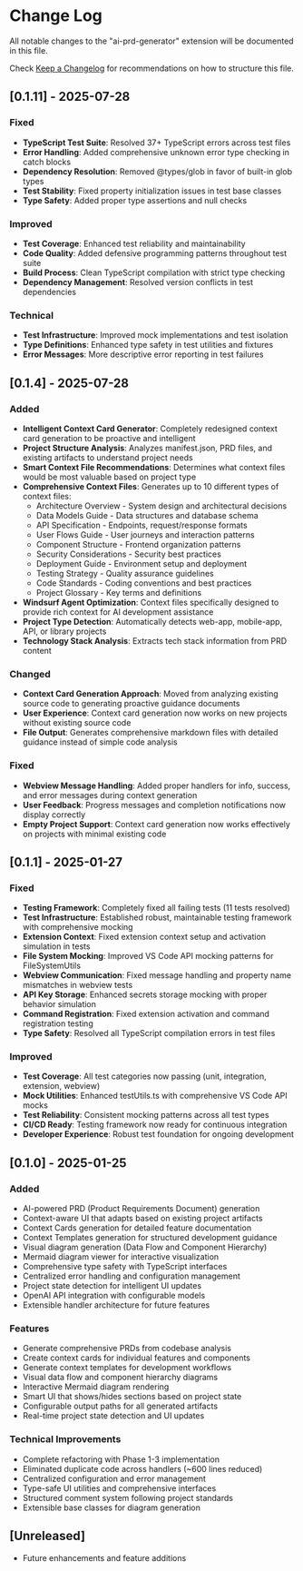 # Change Log

All notable changes to the "ai-prd-generator" extension will be documented in this file.

Check [Keep a Changelog](http://keepachangelog.com/) for recommendations on how to structure this file.

## [0.1.11] - 2025-07-28

### Fixed
- **TypeScript Test Suite**: Resolved 37+ TypeScript errors across test files
- **Error Handling**: Added comprehensive unknown error type checking in catch blocks
- **Dependency Resolution**: Removed @types/glob in favor of built-in glob types
- **Test Stability**: Fixed property initialization issues in test base classes
- **Type Safety**: Added proper type assertions and null checks

### Improved
- **Test Coverage**: Enhanced test reliability and maintainability
- **Code Quality**: Added defensive programming patterns throughout test suite
- **Build Process**: Clean TypeScript compilation with strict type checking
- **Dependency Management**: Resolved version conflicts in test dependencies

### Technical
- **Test Infrastructure**: Improved mock implementations and test isolation
- **Type Definitions**: Enhanced type safety in test utilities and fixtures
- **Error Messages**: More descriptive error reporting in test failures


## [0.1.4] - 2025-07-28

### Added
- **Intelligent Context Card Generator**: Completely redesigned context card generation to be proactive and intelligent
- **Project Structure Analysis**: Analyzes manifest.json, PRD files, and existing artifacts to understand project needs
- **Smart Context File Recommendations**: Determines what context files would be most valuable based on project type
- **Comprehensive Context Files**: Generates up to 10 different types of context files:
  - Architecture Overview - System design and architectural decisions
  - Data Models Guide - Data structures and database schema
  - API Specification - Endpoints, request/response formats
  - User Flows Guide - User journeys and interaction patterns
  - Component Structure - Frontend organization patterns
  - Security Considerations - Security best practices
  - Deployment Guide - Environment setup and deployment
  - Testing Strategy - Quality assurance guidelines
  - Code Standards - Coding conventions and best practices
  - Project Glossary - Key terms and definitions
- **Windsurf Agent Optimization**: Context files specifically designed to provide rich context for AI development assistance
- **Project Type Detection**: Automatically detects web-app, mobile-app, API, or library projects
- **Technology Stack Analysis**: Extracts tech stack information from PRD content

### Changed
- **Context Card Generation Approach**: Moved from analyzing existing source code to generating proactive guidance documents
- **User Experience**: Context card generation now works on new projects without existing source code
- **File Output**: Generates comprehensive markdown files with detailed guidance instead of simple code analysis

### Fixed
- **Webview Message Handling**: Added proper handlers for info, success, and error messages during context generation
- **User Feedback**: Progress messages and completion notifications now display correctly
- **Empty Project Support**: Context card generation now works effectively on projects with minimal existing code

## [0.1.1] - 2025-01-27

### Fixed
- **Testing Framework**: Completely fixed all failing tests (11 tests resolved)
- **Test Infrastructure**: Established robust, maintainable testing framework with comprehensive mocking
- **Extension Context**: Fixed extension context setup and activation simulation in tests
- **File System Mocking**: Improved VS Code API mocking patterns for FileSystemUtils
- **Webview Communication**: Fixed message handling and property name mismatches in webview tests
- **API Key Storage**: Enhanced secrets storage mocking with proper behavior simulation
- **Command Registration**: Fixed extension activation and command registration testing
- **Type Safety**: Resolved all TypeScript compilation errors in test files

### Improved
- **Test Coverage**: All test categories now passing (unit, integration, extension, webview)
- **Mock Utilities**: Enhanced testUtils.ts with comprehensive VS Code API mocks
- **Test Reliability**: Consistent mocking patterns across all test types
- **CI/CD Ready**: Testing framework now ready for continuous integration
- **Developer Experience**: Robust test foundation for ongoing development

## [0.1.0] - 2025-01-25

### Added
- AI-powered PRD (Product Requirements Document) generation
- Context-aware UI that adapts based on existing project artifacts
- Context Cards generation for detailed feature documentation
- Context Templates generation for structured development guidance
- Visual diagram generation (Data Flow and Component Hierarchy)
- Mermaid diagram viewer for interactive visualization
- Comprehensive type safety with TypeScript interfaces
- Centralized error handling and configuration management
- Project state detection for intelligent UI updates
- OpenAI API integration with configurable models
- Extensible handler architecture for future features

### Features
- Generate comprehensive PRDs from codebase analysis
- Create context cards for individual features and components
- Generate context templates for development workflows
- Visual data flow and component hierarchy diagrams
- Interactive Mermaid diagram rendering
- Smart UI that shows/hides sections based on project state
- Configurable output paths for all generated artifacts
- Real-time project state detection and UI updates

### Technical Improvements
- Complete refactoring with Phase 1-3 implementation
- Eliminated duplicate code across handlers (~600 lines reduced)
- Centralized configuration and error management
- Type-safe UI utilities and comprehensive interfaces
- Structured comment system following project standards
- Extensible base classes for diagram generation

## [Unreleased]

- Future enhancements and feature additions